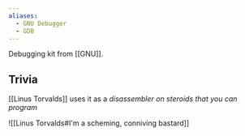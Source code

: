 ```yaml
---
aliases:
  - GNU Debugger
  - GDB
---
```

Debugging kit from [[GNU]].

## Trivia

[[Linus Torvalds]] uses it as a _disassembler on steroids that you can program_

![[Linus Torvalds#I'm a scheming, conniving bastard]]